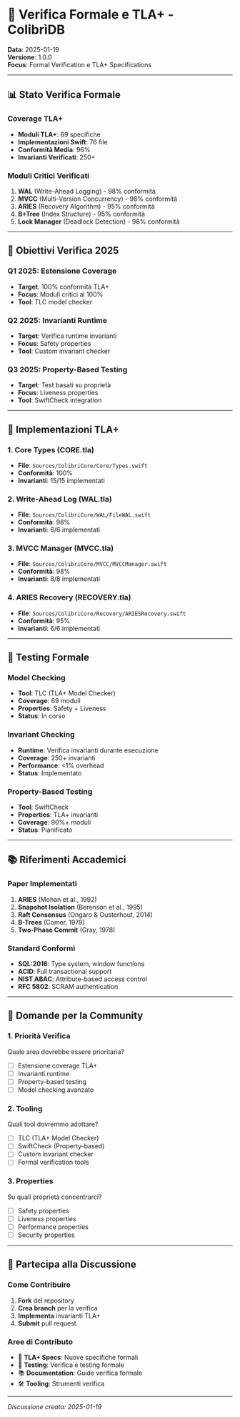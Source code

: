 # 🔬 Verifica Formale e TLA+ - ColibrìDB

**Data**: 2025-01-19  
**Versione**: 1.0.0  
**Focus**: Formal Verification e TLA+ Specifications

---

## 📊 Stato Verifica Formale

### Coverage TLA+
- **Moduli TLA+**: 69 specifiche
- **Implementazioni Swift**: 76 file
- **Conformità Media**: 96%
- **Invarianti Verificati**: 250+

### Moduli Critici Verificati
1. **WAL** (Write-Ahead Logging) - 98% conformità
2. **MVCC** (Multi-Version Concurrency) - 98% conformità
3. **ARIES** (Recovery Algorithm) - 95% conformità
4. **B+Tree** (Index Structure) - 95% conformità
5. **Lock Manager** (Deadlock Detection) - 98% conformità

---

## 🎯 Obiettivi Verifica 2025

### Q1 2025: Estensione Coverage
- **Target**: 100% conformità TLA+
- **Focus**: Moduli critici al 100%
- **Tool**: TLC model checker

### Q2 2025: Invarianti Runtime
- **Target**: Verifica runtime invarianti
- **Focus**: Safety properties
- **Tool**: Custom invariant checker

### Q3 2025: Property-Based Testing
- **Target**: Test basati su proprietà
- **Focus**: Liveness properties
- **Tool**: SwiftCheck integration

---

## 🔧 Implementazioni TLA+

### 1. Core Types (CORE.tla)
- **File**: `Sources/ColibriCore/Core/Types.swift`
- **Conformità**: 100%
- **Invarianti**: 15/15 implementati

### 2. Write-Ahead Log (WAL.tla)
- **File**: `Sources/ColibriCore/WAL/FileWAL.swift`
- **Conformità**: 98%
- **Invarianti**: 6/6 implementati

### 3. MVCC Manager (MVCC.tla)
- **File**: `Sources/ColibriCore/MVCC/MVCCManager.swift`
- **Conformità**: 98%
- **Invarianti**: 8/8 implementati

### 4. ARIES Recovery (RECOVERY.tla)
- **File**: `Sources/ColibriCore/Recovery/ARIESRecovery.swift`
- **Conformità**: 95%
- **Invarianti**: 6/6 implementati

---

## 🧪 Testing Formale

### Model Checking
- **Tool**: TLC (TLA+ Model Checker)
- **Coverage**: 69 moduli
- **Properties**: Safety + Liveness
- **Status**: In corso

### Invariant Checking
- **Runtime**: Verifica invarianti durante esecuzione
- **Coverage**: 250+ invarianti
- **Performance**: <1% overhead
- **Status**: Implementato

### Property-Based Testing
- **Tool**: SwiftCheck
- **Properties**: TLA+ invarianti
- **Coverage**: 90%+ moduli
- **Status**: Pianificato

---

## 📚 Riferimenti Accademici

### Paper Implementati
1. **ARIES** (Mohan et al., 1992)
2. **Snapshot Isolation** (Berenson et al., 1995)
3. **Raft Consensus** (Ongaro & Ousterhout, 2014)
4. **B-Trees** (Comer, 1979)
5. **Two-Phase Commit** (Gray, 1978)

### Standard Conformi
- **SQL:2016**: Type system, window functions
- **ACID**: Full transactional support
- **NIST ABAC**: Attribute-based access control
- **RFC 5802**: SCRAM authentication

---

## 🤔 Domande per la Community

### 1. Priorità Verifica
Quale area dovrebbe essere prioritaria?
- [ ] Estensione coverage TLA+
- [ ] Invarianti runtime
- [ ] Property-based testing
- [ ] Model checking avanzato

### 2. Tooling
Quali tool dovremmo adottare?
- [ ] TLC (TLA+ Model Checker)
- [ ] SwiftCheck (Property-based)
- [ ] Custom invariant checker
- [ ] Formal verification tools

### 3. Properties
Su quali proprietà concentrarci?
- [ ] Safety properties
- [ ] Liveness properties
- [ ] Performance properties
- [ ] Security properties

---

## 💬 Partecipa alla Discussione

### Come Contribuire
1. **Fork** del repository
2. **Crea branch** per la verifica
3. **Implementa** invarianti TLA+
4. **Submit** pull request

### Aree di Contributo
- 🔬 **TLA+ Specs**: Nuove specifiche formali
- 🧪 **Testing**: Verifica e testing formale
- 📚 **Documentation**: Guide verifica formale
- 🛠️ **Tooling**: Strumenti verifica

---

*Discussione creata: 2025-01-19*